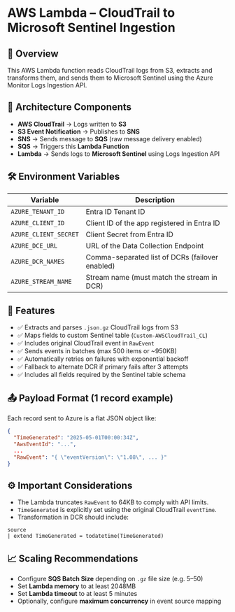# AWS Lambda – CloudTrail to Microsoft Sentinel Ingestion

## 📌 Overview
This AWS Lambda function reads CloudTrail logs from S3, extracts and transforms them, and sends them to Microsoft Sentinel using the Azure Monitor Logs Ingestion API.

## 🧱 Architecture Components
- **AWS CloudTrail** → Logs written to **S3**
- **S3 Event Notification** → Publishes to **SNS**
- **SNS** → Sends message to **SQS** (raw message delivery enabled)
- **SQS** → Triggers this **Lambda Function**
- **Lambda** → Sends logs to **Microsoft Sentinel** using Logs Ingestion API

## 🛠 Environment Variables
| Variable              | Description                                         |
|-----------------------|-----------------------------------------------------|
| `AZURE_TENANT_ID`     | Entra ID Tenant ID                                 |
| `AZURE_CLIENT_ID`     | Client ID of the app registered in Entra ID        |
| `AZURE_CLIENT_SECRET` | Client Secret from Entra ID                        |
| `AZURE_DCE_URL`       | URL of the Data Collection Endpoint                |
| `AZURE_DCR_NAMES`     | Comma-separated list of DCRs (failover enabled)    |
| `AZURE_STREAM_NAME`   | Stream name (must match the stream in DCR)         |

## 🔁 Features
- ✅ Extracts and parses `.json.gz` CloudTrail logs from S3
- ✅ Maps fields to custom Sentinel table (`Custom-AWSCloudTrail_CL`)
- ✅ Includes original CloudTrail event in `RawEvent`
- ✅ Sends events in batches (max 500 items or ~950KB)
- ✅ Automatically retries on failures with exponential backoff
- ✅ Fallback to alternate DCR if primary fails after 3 attempts
- ✅ Includes all fields required by the Sentinel table schema

## 📤 Payload Format (1 record example)
Each record sent to Azure is a flat JSON object like:
```json
{
  "TimeGenerated": "2025-05-01T00:00:34Z",
  "AwsEventId": "...",
  ...
  "RawEvent": "{ \"eventVersion\": \"1.08\", ... }"
}
```

## ⚙️ Important Considerations
- The Lambda truncates `RawEvent` to 64KB to comply with API limits.
- `TimeGenerated` is explicitly set using the original CloudTrail `eventTime`.
- Transformation in DCR should include:
```kql
source
| extend TimeGenerated = todatetime(TimeGenerated)
```

## 📈 Scaling Recommendations
- Configure **SQS Batch Size** depending on `.gz` file size (e.g. 5–50)
- Set **Lambda memory** to at least 2048MB
- Set **Lambda timeout** to at least 5 minutes
- Optionally, configure **maximum concurrency** in event source mapping
